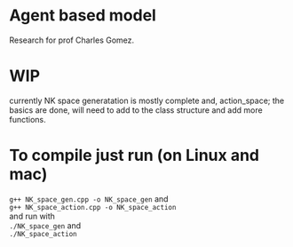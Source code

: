 
# Agent based model

Research for prof Charles Gomez.

# WIP

currently NK space generatation is mostly complete and,
action_space; the basics are done, will need to add to the class structure and add more functions.

# To compile just run (on Linux and mac)

`g++ NK_space_gen.cpp -o NK_space_gen` and<br /> 
`g++ NK_space_action.cpp -o NK_space_action`<br />
and run with <br />
`./NK_space_gen` and<br />
`./NK_space_action` 